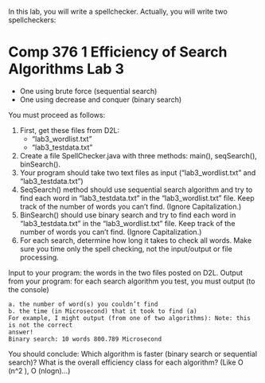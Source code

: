 In this lab, you will write a spellchecker. Actually, you will write two spellcheckers:

# Comp 376 1 Efficiency of Search Algorithms Lab 3

- One using brute force (sequential search)
- One using decrease and conquer (binary search)

You must proceed as follows:

1. First, get these files from D2L:
    - “lab3_wordlist.txt”
    - “lab3_testdata.txt”
2. Create a file SpellChecker.java with three methods: main(), seqSearch(), binSearch().
3. Your program should take two text files as input (“lab3_wordlist.txt” and
    “lab3_testdata.txt”)
4. SeqSearch() method should use sequential search algorithm and try to find each word in
    “lab3_testdata.txt” in the “lab3_wordlist.txt” file. Keep track of the number of words you
    can’t find. (Ignore Capitalization.)
5. BinSearch() should use binary search and try to find each word in “lab3_testdata.txt” in
    the “lab3_wordlist.txt” file. Keep track of the number of words you can’t find. (Ignore
    Capitalization.)
6. For each search, determine how long it takes to check all words. Make sure you time
    only the spell checking, not the input/output or file processing.

Input to your program: the words in the two files posted on D2L.
Output from your program: for each search algorithm you test, you must output (to the console)

```
a. the number of word(s) you couldn’t find
b. the time (in Microsecond) that it took to find (a)
For example, I might output (from one of two algorithms): Note: this is not the correct
answer!
Binary search: 10 words 800.789 Microsecond
```
You should conclude:
Which algorithm is faster (binary search or sequential search)?
What is the overall efficiency class for each algorithm? (Like O (n^2 ), O (nlogn)...)
